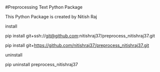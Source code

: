#Preprocessing Text Python Package

This Python Package is created by Nitish Raj

install

pip install git+ssh://git@github.com:nitishraj37/preprocess_nitishraj37.git

pip install git+https://github.com/nitishraj37/preprocess_nitishraj37.git


uninstall

pip uninstall preprocess_nitishraj37
